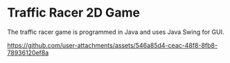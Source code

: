 # Traffic Racer 2D Game
The traffic racer game is programmed in Java and uses Java Swing for GUI.
 


https://github.com/user-attachments/assets/546a85d4-ceac-48f8-8fb8-78936120ef8a

